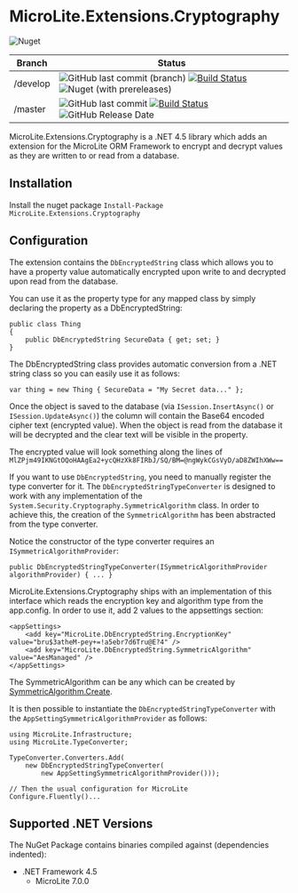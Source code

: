 MicroLite.Extensions.Cryptography
===================================

![Nuget](https://img.shields.io/nuget/dt/MicroLite.Extensions.Cryptography)

|Branch|Status|
|-------|------|
|/develop|![GitHub last commit (branch)](https://img.shields.io/github/last-commit/MicroLite-ORM/MicroLite.Extensions.Cryptography/develop) [![Build Status](https://dev.azure.com/trevorpilley/MicroLite-ORM/_apis/build/status/MicroLite-ORM.MicroLite.Extensions.Cryptography?branchName=develop)](https://dev.azure.com/trevorpilley/MicroLite-ORM/_build/latest?definitionId=32&branchName=develop) ![Nuget (with prereleases)](https://img.shields.io/nuget/vpre/MicroLite)|
|/master|![GitHub last commit](https://img.shields.io/github/last-commit/MicroLite-ORM/MicroLite.Extensions.Cryptography/master) [![Build Status](https://dev.azure.com/trevorpilley/MicroLite-ORM/_apis/build/status/MicroLite-ORM.MicroLite.Extensions.Cryptography?branchName=master)](https://dev.azure.com/trevorpilley/MicroLite-ORM/_build/latest?definitionId=32&branchName=master) ![GitHub Release Date](https://img.shields.io/github/release-date/MicroLite-ORM/MicroLite.Extensions.Cryptography)|

MicroLite.Extensions.Cryptography is a .NET 4.5 library which adds an extension for the MicroLite ORM Framework to encrypt and decrypt values as they are written to or read from a database.

## Installation

Install the nuget package `Install-Package MicroLite.Extensions.Cryptography`

## Configuration

The extension contains the `DbEncryptedString` class which allows you to have a property value automatically encrypted upon write to and decrypted upon read from the database.

You can use it as the property type for any mapped class by simply declaring the property as a DbEncryptedString:

    public class Thing
    {
        public DbEncryptedString SecureData { get; set; }
    }

The DbEncryptedString class provides automatic conversion from a .NET string class so you can easily use it as follows:

    var thing = new Thing { SecureData = "My Secret data..." };

Once the object is saved to the database (via `ISession.InsertAsync()` or `ISession.UpdateAsync()`) the column will contain the Base64 encoded cipher text (encrypted value). When the object is read from the database it will be decrypted and the clear text will be visible in the property.

The encrypted value will look something along the lines of `MlZPjm49IKNGtOQoHAAgEa2+ycQHzXk8FIRbJ/SQ/BM=@ngWykCGsVyD/aD8ZWIhXWw==`

If you want to use `DbEncryptedString`, you need to manually register the type converter for it. The `DbEncryptedStringTypeConverter` is designed to work with any implementation of the `System.Security.Cryptography.SymmetricAlgorithm` class. In order to achieve this, the creation of the `SymmetricAlgorithm` has been abstracted from the type converter.

Notice the constructor of the type converter requires an `ISymmetricAlgorithmProvider`:

    public DbEncryptedStringTypeConverter(ISymmetricAlgorithmProvider algorithmProvider) { ... }

MicroLite.Extensions.Cryptography ships with an implementation of this interface which reads the encryption key and algorithm type from the app.config. In order to use it, add 2 values to the appsettings section:

    <appSettings>
        <add key="MicroLite.DbEncryptedString.EncryptionKey" value="bru$3atheM-pey+=!a5ebr7d6Tru@E?4" />
        <add key="MicroLite.DbEncryptedString.SymmetricAlgorithm" value="AesManaged" />
    </appSettings>

The SymmetricAlgorithm can be any which can be created by [SymmetricAlgorithm.Create](http://msdn.microsoft.com/en-us/library/k74a682y.aspx).

It is then possible to instantiate the `DbEncryptedStringTypeConverter` with the `AppSettingSymmetricAlgorithmProvider` as follows:

    using MicroLite.Infrastructure;
    using MicroLite.TypeConverter;

    TypeConverter.Converters.Add(
        new DbEncryptedStringTypeConverter(
            new AppSettingSymmetricAlgorithmProvider()));

    // Then the usual configuration for MicroLite
    Configure.Fluently()...

## Supported .NET Versions

The NuGet Package contains binaries compiled against (dependencies indented):

* .NET Framework 4.5
  * MicroLite 7.0.0
